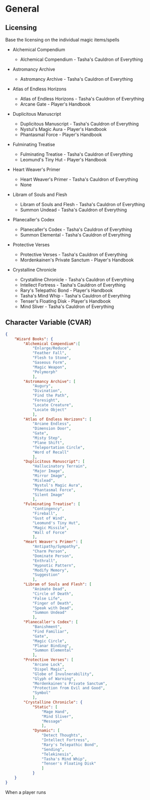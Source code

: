 # General
## Licensing
Base the licensing on the individual magic items/spells

- Alchemical Compendium
    - Alchemical Compendium - Tasha's Cauldron of Everything

- Astromancy Archive
    - Astromancy Archive - Tasha's Cauldron of Everything

- Atlas of Endless Horizons
    - Atlas of Endless Horizons - Tasha's Cauldron of Everything
    - Arcane Gate - Player's Handbook

- Duplicitous Manuscript
    - Duplicitous Manuscript - Tasha's Cauldron of Everything
    - Nystul's Magic Aura - Player's Handbook
    - Phantasmal Force - Player's Handbook

- Fulminating Treatise
    - Fulminating Treatise - Tasha's Cauldron of Everything
    - Leomund's Tiny Hut - Player's Handbook

- Heart Weaver's Primer
    - Heart Weaver's Primer - Tasha's Cauldron of Everything
    - None

- Libram of Souls and Flesh
    - Libram of Souls and Flesh - Tasha's Cauldron of Everything
    - Summon Undead - Tasha's Cauldron of Everything

- Planecaller's Codex
    - Planecaller's Codex - Tasha's Cauldron of Everything
    - Summon Elemental - Tasha's Cauldron of Everything

- Protective Verses
    - Protective Verses - Tasha's Cauldron of Everything
    - Mordenkainen's Private Sanctum - Player's Handbook

- Crystalline Chronicle
    - Crystalline Chronicle - Tasha's Cauldron of Everything
    - Intellect Fortress - Tasha's Cauldron of Everything
    - Rary's Telepathic Bond - Player's Handbook
    - Tasha's Mind Whip - Tasha's Cauldron of Everything
    - Tenser's Floating Disk - Player's Handbook
    - Mind Sliver - Tasha's Cauldron of Everything


## Character Variable (CVAR)
```json
{
    "Wizard Books": {
        "Alchemical Compendium":[
            "Enlarge/Reduce",
            "Feather Fall",
            "Flesh to Stone",
            "Gaseous Form",
            "Magic Weapon",
            "Polymorph"
            ],
        "Astromancy Archive": [
            "Augury", 
            "Divination", 
            "Find the Path", 
            "Foresight", 
            "Locate Creature", 
            "Locate Object"
            ],
        "Atlas of Endless Horizons": [
            "Arcane Endless",
            "Dimension Door",
            "Gate",
            "Misty Step",
            "Plane Shift",
            "Teleportation Circle",
            "Word of Recall"
            ],
        "Duplicitous Manuscript": [
            "Hallucinatory Terrain",
            "Major Image",
            "Mirror Image",
            "Mislead",
            "Nystul's Magic Aura",
            "Phantasmal Force",
            "Silent Image"
            ],
        "Fulminating Treatise": [
            "Contingency",
            "Fireball",
            "Gust of Wind",
            "Leomund's Tiny Hut",
            "Magic Missile",
            "Wall of Force"
            ],
        "Heart Weaver's Primer": [
            "Antipathy/Sympathy",
            "Charm Person",
            "Dominate Person",
            "Enthrall",
            "Hypnotic Pattern",
            "Modify Memory",
            "Suggestion"
            ],
        "Libram of Souls and Flesh": [
            "Animate Dead",
            "Circle of Death",
            "False Life",
            "Finger of Death",
            "Speak with Dead",
            "Summon Undead"
            ],
        "Planecaller's Codex": [
            "Banishment", 
            "Find Familiar", 
            "Gate", 
            "Magic Circle", 
            "Planar Binding", 
            "Summon Elemental"
            ],
        "Protective Verses": [
            "Arcane Lock", 
            "Dispel Magic", 
            "Globe of Invulnerability", 
            "Glyph of Warning", 
            "Mordenkainen's Private Sanctum", 
            "Protection from Evil and Good", 
            "Symbol"
            ],
        "Crystalline Chronicle": {
            "Static": [
                "Mage Hand",
                "Mind Sliver",
                "Message"
                ], 
            "Dynamic": [
                "Detect Thoughts", 
                "Intellect Fortress", 
                "Rary's Telepathic Bond", 
                "Sending", 
                "Telekinesis", 
                "Tasha's Mind Whip", 
                "Tenser's Floating Disk"
                ]
            }
    }
}
```

When a player runs 